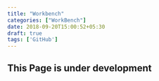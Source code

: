 ```yaml
---
title: "Workbench"
categories: ["WorkBench"]
date: 2018-09-20T15:00:52+05:30
draft: true
tags: ['GitHub']
---
```


## This Page is under development